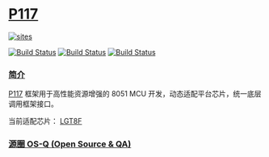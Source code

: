 # [P117](https://github.com/OS-Q/P117)

[![sites](http://182.61.61.133/link/resources/OSQ.png)](http://www.OS-Q.com)

[![Build Status](https://github.com/OS-Q/P17/workflows/CI/badge.svg)](https://github.com/OS-Q/P17/actions/workflows/CI.yml)
[![Build Status](https://circleci.com/gh/OS-Q/P17.svg?style=svg)](https://circleci.com/gh/OS-Q/P17)
[![Build Status](https://cloud.drone.io/api/badges/OS-Q/P17/status.svg)](https://cloud.drone.io/OS-Q/P17)

### [简介](https://github.com/OS-Q/P117/wiki)

[P117](https://github.com/OS-Q/P117) 框架用于高性能资源增强的 8051 MCU 开发，动态适配平台芯片，统一底层调用框架接口。

当前适配芯片： [LGT8F](http://www.lgtic.com/lgt8fx8p/)

### [源圈 OS-Q (Open Source & QA) ](http://www.OS-Q.com)
